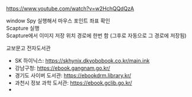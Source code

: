 https://www.youtube.com/watch?v=w2HchQQdQzA   

window Spy 실행해서 마우스 포인트 좌표 확인   
Scapture 실행   
Scapture에서 이미지 저장 위치 경로에 한번 함 (그후로 자동으로 그 경로에 저장됨)   

교보문고 전자도서관   
- SK 하이닉스: https://skhynix.dkyobobook.co.kr/main.ink   
- 강남구청: https://ebook.gangnam.go.kr/
- 경기도 사이버 도서관: https://ebookdrm.library.kr/
- 과천시 정보 과학 도서관: https://ebook.gclib.go.kr/
- 
